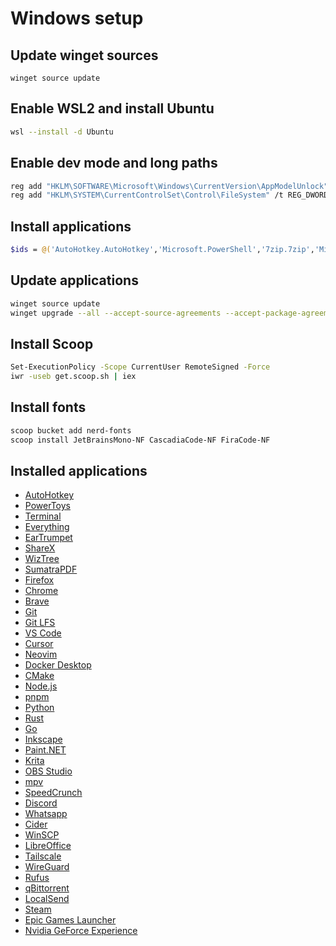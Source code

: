 # Windows setup

## Update winget sources
```
winget source update
```

## Enable WSL2 and install Ubuntu
```sh
wsl --install -d Ubuntu
```

## Enable dev mode and long paths
```sh
reg add "HKLM\SOFTWARE\Microsoft\Windows\CurrentVersion\AppModelUnlock" /t REG_DWORD /v "AllowDevelopmentWithoutDevLicense" /d 1 /f
reg add "HKLM\SYSTEM\CurrentControlSet\Control\FileSystem" /t REG_DWORD /v LongPathsEnabled /d 1 /f
```

## Install applications
```sh
$ids = @('AutoHotkey.AutoHotkey','Microsoft.PowerShell','7zip.7zip','Microsoft.PowerToys','Microsoft.WindowsTerminal','voidtools.Everything','File-New-Project.EarTrumpet','ShareX.ShareX','AntibodySoftware.WizTree','SumatraPDF.SumatraPDF','Mozilla.Firefox','Google.Chrome','Brave.Brave','Git.Git','GitHub.GitLFS','Microsoft.VisualStudioCode','Anysphere.Cursor','Neovim.Neovim','Docker.DockerDesktop','Kitware.CMake','OpenJS.NodeJS.LTS','pnpm.pnpm','Python.Python.3.12','Rustlang.Rust.MSVC','GoLang.Go','Inkscape.Inkscape','dotPDN.PaintDotNet','KDE.Krita','OBSProject.OBSStudio','mpv.net','SpeedCrunch.SpeedCrunch','Discord.Discord','WhatsApp.WhatsApp','CiderCollective.Cider','WinSCP.WinSCP','TheDocumentFoundation.LibreOffice','Tailscale.Tailscale','WireGuard.WireGuard','Rufus.Rufus','qBittorrent.qBittorrent','LocalSend.LocalSend','Valve.Steam','EpicGames.EpicGamesLauncher','NVIDIA.GeForceExperience'); winget source update; foreach ($id in $ids) { winget install -e --id $id --accept-source-agreements --accept-package-agreements }
```

## Update applications
```sh
winget source update
winget upgrade --all --accept-source-agreements --accept-package-agreements
```

## Install Scoop
```sh
Set-ExecutionPolicy -Scope CurrentUser RemoteSigned -Force
iwr -useb get.scoop.sh | iex
```

## Install fonts
```sh
scoop bucket add nerd-fonts
scoop install JetBrainsMono-NF CascadiaCode-NF FiraCode-NF
```

## Installed applications
- [AutoHotkey]()
- [PowerToys]()
- [Terminal]()
- [Everything]()
- [EarTrumpet]()
- [ShareX]()
- [WizTree]()
- [SumatraPDF]()
- [Firefox](https://www.mozilla.org/en-US/firefox)
- [Chrome](https://www.google.com/intl/fi_fi/chrome/)
- [Brave]()
- [Git]()
- [Git LFS]()
- [VS Code](https://code.visualstudio.com)
- [Cursor]()
- [Neovim](https://neovim.io/)
- [Docker Desktop]()
- [CMake]()
- [Node.js]()
- [pnpm]()
- [Python]()
- [Rust]()
- [Go]()
- [Inkscape](https://inkscape.org/)
- [Paint.NET](https://www.getpaint.net/)
- [Krita]()
- [OBS Studio]()
- [mpv](https://mpv.io/)
- [SpeedCrunch]()
- [Discord]()
- [Whatsapp](https://www.whatsapp.com/)
- [Cider]()
- [WinSCP]()
- [LibreOffice]()
- [Tailscale]()
- [WireGuard]()
- [Rufus]()
- [qBittorrent]()
- [LocalSend]()
- [Steam](https://store.steampowered.com)
- [Epic Games Launcher]()
- [Nvidia GeForce Experience](https://www.nvidia.com/geforce/geforce-experience/)

